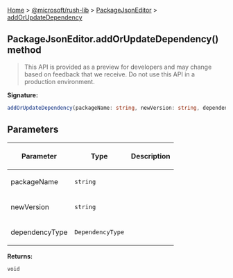 [Home](./index) &gt; [@microsoft/rush-lib](./rush-lib.md) &gt; [PackageJsonEditor](./rush-lib.packagejsoneditor.md) &gt; [addOrUpdateDependency](./rush-lib.packagejsoneditor.addorupdatedependency.md)

## PackageJsonEditor.addOrUpdateDependency() method

> This API is provided as a preview for developers and may change based on feedback that we receive. Do not use this API in a production environment.
> 

<b>Signature:</b>

```typescript
addOrUpdateDependency(packageName: string, newVersion: string, dependencyType: DependencyType): void;
```

## Parameters

|  <p>Parameter</p> | <p>Type</p> | <p>Description</p> |
|  --- | --- | --- |
|  <p>packageName</p> | <p>`string`</p> |  |
|  <p>newVersion</p> | <p>`string`</p> |  |
|  <p>dependencyType</p> | <p>`DependencyType`</p> |  |

<b>Returns:</b>

`void`

